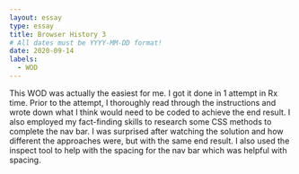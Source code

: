 ```yaml
---
layout: essay
type: essay
title: Browser History 3
# All dates must be YYYY-MM-DD format!
date: 2020-09-14
labels:
  - WOD
---
```


This WOD was actually the easiest for me. I got it done in 1 attempt in Rx time. Prior to the attempt, I thoroughly read through the instructions and wrote down what I think would need to be coded to achieve the end result.
I also employed my fact-finding skills to research some CSS methods to complete the nav bar. I was surprised after watching the solution and how different the approaches were, but with the same end result. 
I also used the inspect tool to help with the spacing for the nav bar which was helpful with spacing.
